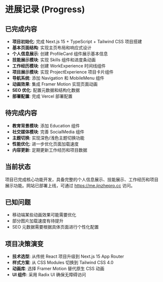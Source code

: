 # 进展记录 (Progress)

## 已完成内容

- **项目初始化**: 完成 Next.js 15 + TypeScript + Tailwind CSS 项目搭建
- **基本页面结构**: 实现主页布局和响应式设计
- **个人信息展示**: 创建 ProfileCard 组件展示基本信息
- **技能展示模块**: 实现 Skills 组件和进度条动画
- **工作经历模块**: 创建 WorkExperience 时间线组件
- **项目展示模块**: 实现 ProjectExperience 项目卡片组件
- **导航系统**: 添加 Navigation 和 MobileMenu 组件
- **动画效果**: 集成 Framer Motion 实现页面动画
- **SEO 优化**: 配置元数据和结构化数据
- **部署配置**: 完成 Vercel 部署配置

## 待完成内容

- **教育背景模块**: 添加 Education 组件
- **社交媒体模块**: 完善 SocialMedia 组件
- **主题切换**: 实现深色/浅色主题切换功能
- **性能优化**: 进一步优化页面加载速度
- **内容更新**: 定期更新工作经历和项目数据

## 当前状态

项目已完成核心功能开发，具备完整的个人信息展示、技能展示、工作经历和项目展示功能。网站已部署上线，可通过 https://me.jinzhepro.cc 访问。

## 已知问题

- 移动端某些动画效果可能需要优化
- 部分图片加载速度有待提升
- SEO 元数据需要根据具体页面进行个性化配置

## 项目决策演变

- **技术选型**: 从传统 React 项目升级到 Next.js 15 App Router
- **样式方案**: 从 CSS Modules 切换到 Tailwind CSS 4.0
- **动画库**: 选择 Framer Motion 替代原生 CSS 动画
- **UI 组件**: 采用 Radix UI 确保无障碍访问
